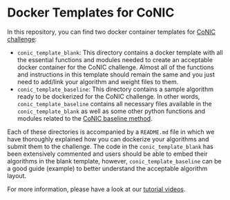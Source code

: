 # Docker Templates for CoNIC

In this repository, you can find two docker container templates for [CoNIC challenge](https://conic-challenge.grand-challenge.org/Home/):

- `conic_template_blank`: This directory contains a docker template with all the essential functions and modules needed to create an acceptable docker container for the CoNIC challenge. Almost all of the functions and instructions in this template should remain the same and you just need to add/link your algorithm and weight files to them.
- `conic_template_baseline`: This directory contains a sample algorithm ready to be dockerized for the CoNIC challenge. In other words, `conic_template_baseline` contains all necessary files available in the `conic_template_blank` as well as some other python functions and modules related to the [CoNIC baseline method](https://github.com/vqdang/hover_net/tree/conic).

Each of these directories is accompanied by a `README.md` file in which we have thoroughly explained how you can dockerize your algorithms and submit them to the challenge. The code in the `conic_template_blank` has been extensively commented and users should be able to embed their algorithms in the blank template, however, `conic_template_baseline` can be a good guide (example) to better understand the acceptable algorithm layout. 

For more information, please have a look at our [tutorial videos](https://conic-challenge.grand-challenge.org/Videos/).
